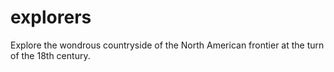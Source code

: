 # explorers
Explore the wondrous countryside of the North American frontier at the turn of the 18th century.
